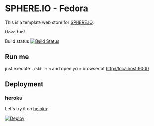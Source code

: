 SPHERE.IO - Fedora
==================

This is a template web store for [SPHERE.IO](http://sphere.io).

Have fun!

Build status [![Build Status](https://travis-ci.org/commercetools/sphere-fedora.png?branch=master)](https://travis-ci.org/commercetools/sphere-fedora)

## Run me

just execute `./sbt run` and open your browser at [http://localhost:9000](http://localhost:9000)

## Deployment

### heroku

Let's try it on [heroku](https://www.heroku.com):

<a href="https://heroku.com/deploy?template=https://github.com/commercetools/sphere-fedora"><img src="https://www.herokucdn.com/deploy/button.png" alt="Deploy"></a>

